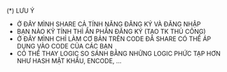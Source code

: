 (*) LƯU Ý
- Ở ĐÂY MÌNH SHARE CẢ TÍNH NĂNG ĐĂNG KÝ VÀ ĐĂNG NHẬP 
- BẠN NÀO KỸ TÍNH THÌ ẨN PHẦN ĐĂNG KÝ (TẠO TK THỦ CÔNG)
- Ở ĐÂY MÌNH CHỈ LÀM CƠ BẢN TRÊN CODE ĐÃ SHARE CÓ THỂ ÁP DỤNG VÀO CODE CỦA CÁC BẠN 
- CÓ THỂ THAY LOGIC SO SÁNH BẰNG NHỮNG LOGIC PHỨC TẠP HƠN NHƯ HASH MẬT KHẨU, ENCODE, ...  

